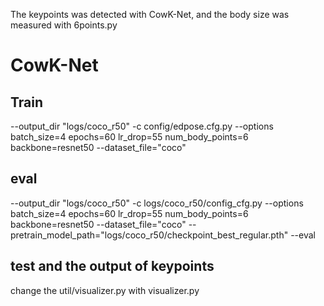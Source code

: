 The keypoints was detected with CowK-Net, and the body size was measured with 6points.py  
# CowK-Net
## Train
--output_dir "logs/coco_r50" -c config/edpose.cfg.py --options batch_size=4 epochs=60 lr_drop=55 num_body_points=6 backbone=resnet50 --dataset_file="coco"
## eval 
--output_dir "logs/coco_r50" -c logs/coco_r50/config_cfg.py --options batch_size=4 epochs=60 lr_drop=55 num_body_points=6 backbone=resnet50 --dataset_file="coco" --pretrain_model_path="logs/coco_r50/checkpoint_best_regular.pth" --eval
## test and the output of keypoints
change the util/visualizer.py with visualizer.py 

